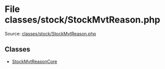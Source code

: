 File classes/stock/StockMvtReason.php
=========
Source: [classes/stock/StockMvtReason.php](https://github.com/PrestaShop/PrestaShop/blob/1.6.1.1/classes/stock/StockMvtReason.php)


Classes
-------

* [StockMvtReasonCore](class.StockMvtReasonCore.md)

